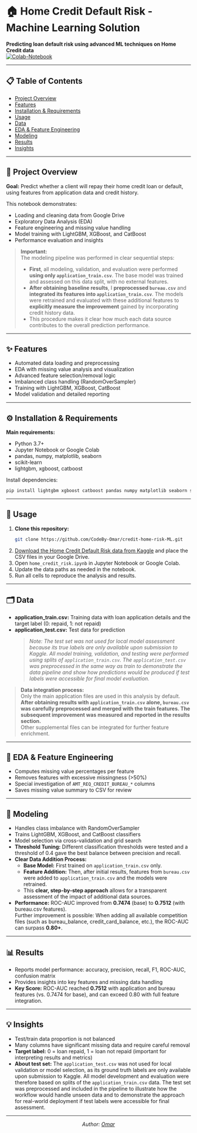 # 🏠 Home Credit Default Risk - Machine Learning Solution

**Predicting loan default risk using advanced ML techniques on Home Credit data**  
[![Colab-Notebook](https://img.shields.io/badge/Colab-Notebook-blue?logo=googlecolab)](https://github.com/CodeBy-Omar/credit-home-risk-ML/blob/main/home_credit_risk.ipynb)

---

## 📋 Table of Contents
- [Project Overview](#overview)
- [Features](#features)
- [Installation & Requirements](#requirements)
- [Usage](#usage)
- [Data](#data)
- [EDA & Feature Engineering](#eda)
- [Modeling](#modeling)
- [Results](#results)
- [Insights](#insights)

---

## 📖 Project Overview

**Goal:** Predict whether a client will repay their home credit loan or default, using features from application data and credit history.

This notebook demonstrates:
- Loading and cleaning data from Google Drive
- Exploratory Data Analysis (EDA)
- Feature engineering and missing value handling
- Model training with LightGBM, XGBoost, and CatBoost
- Performance evaluation and insights

> **Important:**  
> The modeling pipeline was performed in clear sequential steps:
> - **First**, all modeling, validation, and evaluation were performed **using only `application_train.csv`**. The base model was trained and assessed on this data split, with no external features.
> - **After obtaining baseline results**, I **preprocessed `bureau.csv`** and **integrated its features into `application_train.csv`**. The models were retrained and evaluated with these additional features to **explicitly measure the improvement** gained by incorporating credit history data.
> - This procedure makes it clear how much each data source contributes to the overall prediction performance.

---

## ✨ Features

- Automated data loading and preprocessing
- EDA with missing value analysis and visualization
- Advanced feature selection/removal logic
- Imbalanced class handling (RandomOverSampler)
- Training with LightGBM, XGBoost, CatBoost
- Model validation and detailed reporting

---

## ⚙️ Installation & Requirements

**Main requirements:**
- Python 3.7+
- Jupyter Notebook or Google Colab
- pandas, numpy, matplotlib, seaborn
- scikit-learn
- lightgbm, xgboost, catboost

Install dependencies:
```sh
pip install lightgbm xgboost catboost pandas numpy matplotlib seaborn scikit-learn imbalanced-learn plotly graphviz
```

---

## 🚀 Usage

1. **Clone this repository:**
   ```sh
   git clone https://github.com/CodeBy-Omar/credit-home-risk-ML.git
   ```
2. [Download the Home Credit Default Risk data from Kaggle](https://www.kaggle.com/competitions/home-credit-default-risk/data) and place the CSV files in your Google Drive.
3. Open `home_credit_risk.ipynb` in Jupyter Notebook or Google Colab.
4. Update the data paths as needed in the notebook.
5. Run all cells to reproduce the analysis and results.

---

## 🗂️ Data

- **application_train.csv:** Training data with loan application details and the target label (0: repaid, 1: not repaid)
- **application_test.csv:** Test data for prediction  
  > *Note: The test set was not used for local model assessment because its true labels are only available upon submission to Kaggle. All model training, validation, and testing were performed using splits of `application_train.csv`. The `application_test.csv` was preprocessed in the same way as train to demonstrate the data pipeline and show how predictions would be produced if test labels were accessible for final model evaluation.*

> **Data integration process:**  
> Only the main application files are used in this analysis by default. **After obtaining results with `application_train.csv` alone, `bureau.csv` was carefully preprocessed and merged with the train features. The subsequent improvement was measured and reported in the results section.**  
> Other supplemental files can be integrated for further feature enrichment.

---

## 🔎 EDA & Feature Engineering

- Computes missing value percentages per feature
- Removes features with excessive missingness (>50%)
- Special investigation of `AMT_REQ_CREDIT_BUREAU_*` columns
- Saves missing value summary to CSV for review

---

## 🤖 Modeling

- Handles class imbalance with RandomOverSampler
- Trains LightGBM, XGBoost, and CatBoost classifiers
- Model selection via cross-validation and grid search
- **Threshold Tuning:** Different classification thresholds were tested and a threshold of 0.4 gave the best balance between precision and recall.
- **Clear Data Addition Process:**
  - **Base Model:** First trained on `application_train.csv` only.
  - **Feature Addition:** Then, after initial results, features from `bureau.csv` were added to `application_train.csv` and the models were retrained.
  - This **clear, step-by-step approach** allows for a transparent assessment of the impact of additional data sources.
- **Performance:** ROC-AUC improved from **0.7474** (base) to **0.7512** (with bureau.csv features).  
  Further improvement is possible: When adding all available competition files (such as bureau_balance, credit_card_balance, etc.), the ROC-AUC can surpass **0.80+**.

---

## 📊 Results

- Reports model performance: accuracy, precision, recall, F1, ROC-AUC, confusion matrix
- Provides insights into key features and missing data handling
- **Key Score:** ROC-AUC reached **0.7512** with application and bureau features (vs. 0.7474 for base), and can exceed 0.80 with full feature integration.

---

## 💡 Insights

- Test/train data proportion is not balanced
- Many columns have significant missing data and require careful removal
- **Target label:** 0 = loan repaid, 1 = loan not repaid (important for interpreting results and metrics)
- **About test set:** The `application_test.csv` was not used for local validation or model selection, as its ground truth labels are only available upon submission to Kaggle. All model development and evaluation were therefore based on splits of the `application_train.csv` data. The test set was preprocessed and included in the pipeline to illustrate how the workflow would handle unseen data and to demonstrate the approach for real-world deployment if test labels were accessible for final assessment.

---

<p align="center">
  <i>Author: <a href="https://github.com/CodeBy-Omar">Omar</a></i>
</p>
